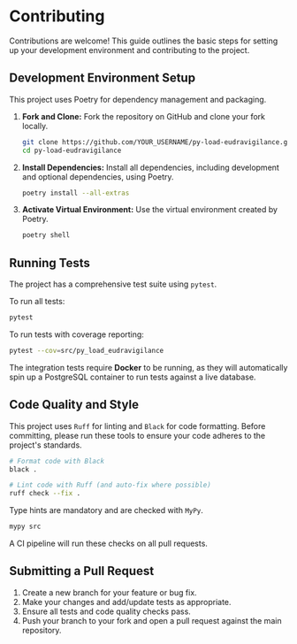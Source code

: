 # Contributing

Contributions are welcome! This guide outlines the basic steps for setting up your development environment and contributing to the project.

## Development Environment Setup

This project uses Poetry for dependency management and packaging.

1.  **Fork and Clone:** Fork the repository on GitHub and clone your fork locally.
    ```bash
    git clone https://github.com/YOUR_USERNAME/py-load-eudravigilance.git
    cd py-load-eudravigilance
    ```

2.  **Install Dependencies:** Install all dependencies, including development and optional dependencies, using Poetry.
    ```bash
    poetry install --all-extras
    ```

3.  **Activate Virtual Environment:** Use the virtual environment created by Poetry.
    ```bash
    poetry shell
    ```

## Running Tests

The project has a comprehensive test suite using `pytest`.

To run all tests:
```bash
pytest
```

To run tests with coverage reporting:
```bash
pytest --cov=src/py_load_eudravigilance
```

The integration tests require **Docker** to be running, as they will automatically spin up a PostgreSQL container to run tests against a live database.

## Code Quality and Style

This project uses `Ruff` for linting and `Black` for code formatting. Before committing, please run these tools to ensure your code adheres to the project's standards.

```bash
# Format code with Black
black .

# Lint code with Ruff (and auto-fix where possible)
ruff check --fix .
```

Type hints are mandatory and are checked with `MyPy`.

```bash
mypy src
```

A CI pipeline will run these checks on all pull requests.

## Submitting a Pull Request

1.  Create a new branch for your feature or bug fix.
2.  Make your changes and add/update tests as appropriate.
3.  Ensure all tests and code quality checks pass.
4.  Push your branch to your fork and open a pull request against the main repository.
